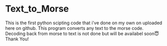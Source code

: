 # Text_to_Morse
This is the first python scipting code that i've done on my own on uploaded here on github.
This program converts any text to the morse code.
Decoding back from morse to text is not done but will be availabel soon😇
Thank You!

